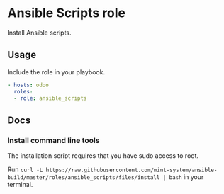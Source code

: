 # Ansible Scripts role

Install Ansible scripts.

## Usage

Include the role in your playbook.

```yml
- hosts: odoo
  roles:
  - role: ansible_scripts
```

## Docs

### Install command line tools

The installation script requires that you have sudo access to root.

Run `curl -L https://raw.githubusercontent.com/mint-system/ansible-build/master/roles/ansible_scripts/files/install | bash` in your terminal.
